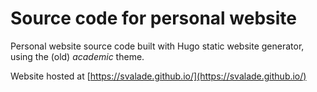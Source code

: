 # Source code for personal website

Personal website source code built with Hugo static website generator, using the (old) *academic* theme.

Website hosted at [https://svalade.github.io/](https://svalade.github.io/)